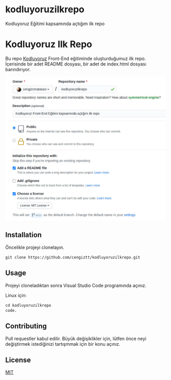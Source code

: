 # kodluyoruzilkrepo
Kodluyoruz Eğitimi kapsamında açtığım ilk repo

# Kodluyoruz Ilk Repo

Bu repo [Kodluyoruz](http://kodluyoruz.org) Front-End eğitiminde oluşturduğumuz ilk repo. İçerisinde bir adet README dosyası, bir adet de index.html dosyası barındırıyor.

![](images/projeresmi.jpg)



## Installation

Öncelikle projeyi clonelayın.

```
git clone https://github.com/cengiztt/kodluyoruzilkrepo.git
```

## Usage

Projeyi cloneladıktan sonra Visual Studio Code programında açınız.

Linux için:

```
cd kodluyoruzilkrepo
code.
```

## Contributing

Pull requestler kabul edilir. Büyük değişiklikler için, lütfen önce neyi değiştirmek istediğinizi tartışmmak için bir konu açınız.

## License

[MIT](https://choosealicense.com/licenses/mit/)

